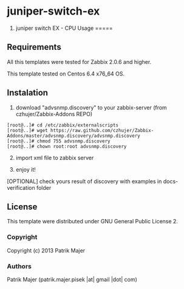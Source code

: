 juniper-switch-ex
=========

1. juniper switch EX - CPU Usage
=====

Requirements
-----

All this templates were tested for Zabbix 2.0.6 and higher.

This template tested on Centos 6.4 x76_64 OS.

Instalation
-----

1. download "advsnmp.discovery" to your zabbix-server 
(from czhujer/Zabbix-Addons REPO)

```
[root@..]# cd /etc/zabbix/externalscripts
[root@..]# wget https://raw.github.com/czhujer/Zabbix-Addons/master/advsnmp.discovery/advsnmp.discovery
[root@..]# chmod 755 advsnmp.discovery
[root@..]# chown root:root advsnmp.discovery
```

2. import xml file to zabbix server

3. enjoy it!

[OPTIONAL] check yours result of discovery with examples in docs-verification folder

License
-------

This template were distributed under GNU General Public License 2.

### Copyright

Copyright (c) 2013 Patrik Majer
  
### Authors

Patrik Majer
      (patrik.majer.pisek |at| gmail |dot| com)
